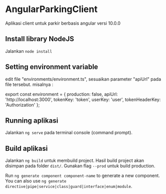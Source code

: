 # AngularParkingClient

Aplikasi client untuk parkir berbasis angular versi 10.0.0

## Install library NodeJS

Jalankan `node install`

## Setting environment variable

edit file "environments/environment.ts", sesuaikan parameter "apiUrl" pada file tersebut.
misalnya :

export const environment = {
  production: false,
  apiUrl: 'http://localhost:3000',
  tokenKey: 'token',
  userKey: 'user',
  tokenHeaderKey: 'Authorization'
};

## Running aplikasi

Jalankan `ng serve` pada terminal console (command prompt).

## Build aplikasi

Jalankan `ng build` untuk membuild project. Hasil build project akan disimpan pada folder `dist/`. Gunakan flag `--prod` untuk build production.

Run `ng generate component component-name` to generate a new component. You can also use `ng generate directive|pipe|service|class|guard|interface|enum|module`.

